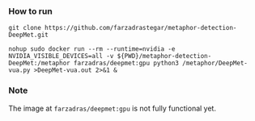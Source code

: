 ### How to run

```
git clone https://github.com/farzadrastegar/metaphor-detection-DeepMet.git
```

```
nohup sudo docker run --rm --runtime=nvidia -e NVIDIA_VISIBLE_DEVICES=all -v ${PWD}/metaphor-detection-DeepMet:/metaphor farzadras/deepmet:gpu python3 /metaphor/DeepMet-vua.py >DeepMet-vua.out 2>&1 &
```

### Note

The image at `farzadras/deepmet:gpu` is not fully functional yet.

